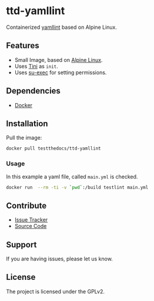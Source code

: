# ttd-yamllint

Containerized [yamllint](https://github.com/adrienverge/yamllint) based on
Alpine Linux.


## Features

- Small Image, based on [Alpine Linux](http://www.alpinelinux.org/).
- Uses [Tini](https://github.com/krallin/tini) as `init`.
- Uses [su-exec](https://github.com/ncopa/su-exec) for setting permissions.

## Dependencies

- [Docker](https://docker.com "Homepage of docker")

## Installation

Pull the image:

``` bash
docker pull testthedocs/ttd-yamllint
```

### Usage

In this example a yaml file, called ``main.yml`` is checked.

``` bash
docker run  --rm -ti -v `pwd`:/build testlint main.yml
```

## Contribute

- [Issue Tracker](github.com/testthedocs/ttd-yamllint/issues)
- [Source Code](github.com/testthedocs/ttd-yamllint)

## Support

If you are having issues, please let us know.

## License

The project is licensed under the GPLv2.
